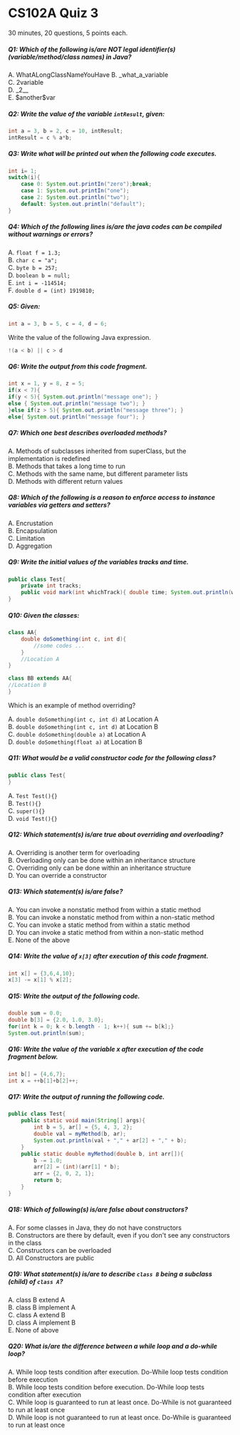 # CS102A Quiz 3
30 minutes, 20 questions, 5 points each.

##### Q1: Which of the following is/are NOT legal identifier(s) (variable/method/class names) in Java?

A. WhatALongClassNameYouHave
B. \_what\_a\_variable            
C. 2variable              
D. \_2__             
E. \$another\$var              

##### Q2: Write the value of the variable ```intResult```, given:

```java
int a = 3, b = 2, c = 10, intResult;
intResult = c % a*b;
```

##### Q3: Write what will be printed out when the following code executes.

```java
int i= 1;
switch(i){
    case 0: System.out.printIn("zero");break;
    case 1: System.out.printIn("one");
    case 2: System.out.println("two");
    default: System.out.println("default");
}
```

##### Q4: Which of the following lines is/are the java codes can be compiled without warnings or errors?

A. ```float f = 1.3;```          
B. ```char c = "a";```             
C. ```byte b = 257;```            
D. ```boolean b = null;```           
E. ```int i = -114514;```            
F. ```double d = (int) 1919810;```

##### Q5: Given:
```java
int a = 3, b = 5, c = 4, d = 6; 
```
Write the value of the following Java expression.
```java
!(a < b) || c > d
```

##### Q6: Write the output from this code fragment.
```java
int x = 1, y = 8, z = 5; 
if(x < 7){ 
if(y < 5){ System.out.println("message one"); }
else { System.out.println("message two"); } 
}else if(z > 5){ System.out.println("message three"); }
else{ System.out.println("message four"); }
```

##### Q7: Which one best describes overloaded methods?
A. Methods of subclasses inherited from superClass, but the implementation is redefined            
B. Methods that takes a long time to run           
C. Methods with the same name, but different parameter lists          
D. Methods with different return values         

##### Q8: Which of the following is a reason to enforce access to instance variables via getters and setters?
A. Encrustation             
B. Encapsulation            
C. Limitation          
D. Aggregation            

##### Q9: Write the initial values of the variables tracks and time.

```java
public class Test{ 
    private int tracks; 
    public void mark(int whichTrack){ double time; System.out.println(whichTrack);} 
}
```

##### Q10: Given the classes:
```java
class AA{
    double doSomething(int c, int d){
        //some codes ...
    }
    //Location A
}

class BB extends AA{
//Location B
}
```
Which is an example of method overriding?

A. ```double doSomething(int c, int d)``` at Location A            
B. ```double doSomething(int c, int d)``` at Location B           
C. ```double doSomething(double a)``` at Location A            
D. ```double doSomething(float a)``` at Location B           

##### Q11: What would be a valid constructor code for the following class?
```java
public class Test{
}
```

A. ```Test Test(){}```          
B. ```Test(){}```          
C. ```super(){}```          
D. ```void Test(){}```           

##### Q12: Which statement(s) is/are true about overriding and overloading?

A. Overriding is another term for overloading        
B. Overloading only can be done within an inheritance structure         
C. Overriding only can be done within an inheritance structure          
D. You can override a constructor       

##### Q13: Which statement(s) is/are false?

A. You can invoke a nonstatic method from within a static method          
B. You can invoke a nonstatic method from within a non-static method          
C. You can invoke a static method from within a static method         
D. You can invoke a static method from within a non-static method             
E. None of the above

##### Q14: Write the value of ```x[3]``` after execution of this code fragment.
```java
int x[] = {3,6,4,10};
x[3] -= x[1] % x[2];
```

##### Q15: Write the output of the following code.
```java
double sum = 0.0; 
double b[3] = {2.0, 1.0, 3.0}; 
for(int k = 0; k < b.length - 1; k++){ sum += b[k];} 
System.out.println(sum);
```

##### Q16: Write the value of the variable x after execution of the code fragment below.
```java
int b[] = {4,6,7};
int x = ++b[1]+b[2]++;
```

##### Q17: Write the output of running the following code.
```java
public class Test{ 
    public static void main(String[] args){ 
        int b = 5, ar[] = {5, 4, 3, 2}; 
        double val = myMethod(b, ar); 
        System.out.println(val + "," + ar[2] + "," + b); 
    } 
    public static double myMethod(double b, int arr[]){ 
        b -= 1.0; 
        arr[2] = (int)(arr[1] * b);
        arr = {2, 0, 2, 1}; 
        return b; 
    } 
}
```

##### Q18: Which of following(s) is/are false about constructors?

A. For some classes in Java, they do not have constructors          
B. Constructors are there by default, even if you don't see any constructors in the class          
C. Constructors can be overloaded         
D. All Constructors are public            

##### Q19: What statement(s) is/are to describe ```class B``` being a subclass (child) of ```class A```?

A. class B extend A          
B. class B implement A           
C. class A extend B         
D. class A implement B         
E. None of above           

##### Q20: What is/are the difference between a while loop and a do-while loop?

A. While loop tests condition after execution. Do-While loop tests condition before execution          
B. While loop tests condition before execution. Do-While loop tests condition after execution       
C. While loop is guaranteed to run at least once. Do-While is not guaranteed to run at least once       
D. While loop is not guaranteed to run at least once. Do-While is guaranteed to run at least once        